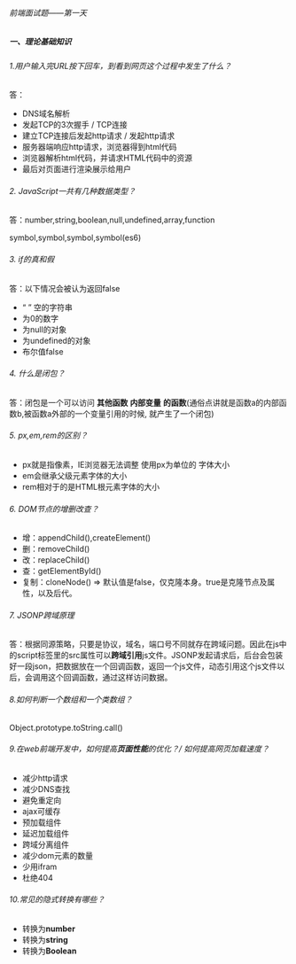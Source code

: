 ###### 前端面试题——第一天

##### 一、理论基础知识

###### 1.用户输入完URL按下回车，到看到网页这个过程中发生了什么？

答：

- DNS域名解析
- 发起TCP的3次握手     /    TCP连接
- 建立TCP连接后发起http请求   /   发起http请求
- 服务器端响应http请求，浏览器得到html代码
- 浏览器解析html代码，并请求HTML代码中的资源
- 最后对页面进行渲染展示给用户

###### 2. JavaScript一共有几种数据类型？

答：number,string,boolean,null,undefined,array,function

symbol,symbol,symbol,symbol(es6)

###### 3. if的真和假

答：以下情况会被认为返回false

- “ ” 空的字符串
- 为0的数字
- 为null的对象
- 为undefined的对象
- 布尔值false

###### 4. 什么是闭包？

答：闭包是一个可以访问    **其他函数**    **内部变量**    **的函数**(通俗点讲就是函数a的内部函数b,被函数a外部的一个变量引用的时候, 就产生了一个闭包)

###### 5. px,em,rem的区别？

- px就是指像素，IE浏览器无法调整    使用px为单位的   字体大小
- em会继承父级元素字体的大小
- rem相对于的是HTML根元素字体的大小

###### 6. DOM节点的增删改查？

- 增：appendChild(),createElement()
- 删：removeChild()
- 改：replaceChild()
- 查：getElementById()
- 复制：cloneNode() => 默认值是false，仅克隆本身。true是克隆节点及属性，以及后代。

###### 7. JSONP跨域原理

答：根据同源策略，只要是协议，域名，端口号不同就存在跨域问题。因此在js中的script标签里的src属性可以**跨域引用**js文件。JSONP发起请求后，后台会包装好一段json，把数据放在一个回调函数，返回一个js文件，动态引用这个js文件以后，会调用这个回调函数，通过这样访问数据。

###### 8.如何判断一个数组和一个类数组？

Object.prototype.toString.call()

###### 9.在web前端开发中，如何提高**页面性能**的优化？/ 如何提高网页加载速度？

- 减少http请求
- 减少DNS查找
- 避免重定向
- ajax可缓存
- 预加载组件
- 延迟加载组件
- 跨域分离组件
- 减少dom元素的数量
- 少用ifram
- 杜绝404

###### 10.常见的隐式转换有哪些？

- 转换为**number**
- 转换为**string**
- 转换为**Boolean**







